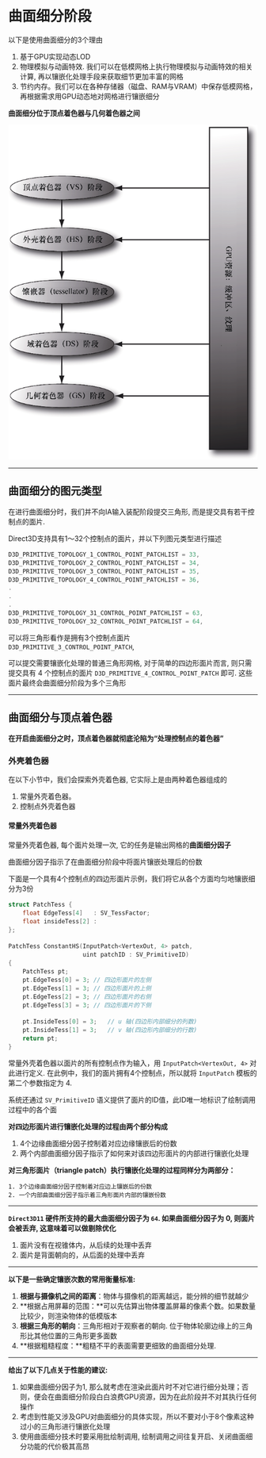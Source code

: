 # 曲面细分阶段

以下是使用曲面细分的3个理由

1. 基于GPU实现动态LOD
2. 物理模拟与动画特效. 我们可以在低模网格上执行物理模拟与动画特效的相关计算, 再以镶嵌化处理手段来获取细节更加丰富的网格
3. 节约内存。我们可以在各种存储器（磁盘、RAM与VRAM）中保存低模网格，再根据需求用GPU动态地对网格进行镶嵌细分

**曲面细分位于顶点着色器与几何着色器之间**

![曲面细分流水线](曲面细分流水线.png)

***

## 曲面细分的图元类型

在进行曲面细分时，我们并不向IA输入装配阶段提交三角形, 而是提交具有若干控制点的面片. 

Direct3D支持具有1～32个控制点的面片，并以下列图元类型进行描述

```cc
D3D_PRIMITIVE_TOPOLOGY_1_CONTROL_POINT_PATCHLIST = 33,
D3D_PRIMITIVE_TOPOLOGY_2_CONTROL_POINT_PATCHLIST = 34,
D3D_PRIMITIVE_TOPOLOGY_3_CONTROL_POINT_PATCHLIST = 35,
D3D_PRIMITIVE_TOPOLOGY_4_CONTROL_POINT_PATCHLIST = 36,
.
.
.
D3D_PRIMITIVE_TOPOLOGY_31_CONTROL_POINT_PATCHLIST = 63,
D3D_PRIMITIVE_TOPOLOGY_32_CONTROL_POINT_PATCHLIST = 64,
```

可以将三角形看作是拥有3个控制点面片 `D3D_PRIMITIVE_3_CONTROL_POINT_PATCH`, 

可以提交需要镶嵌化处理的普通三角形网格, 对于简单的四边形面片而言, 则只需提交具有 4 个控制点的面片 `D3D_PRIMITIVE_4_CONTROL_POINT_PATCH` 即可. 这些面片最终会曲面细分阶段为多个三角形

***

## 曲面细分与顶点着色器

**在开启曲面细分之时，顶点着色器就彻底沦陷为“处理控制点的着色器”**

### 外壳着色器

在以下小节中，我们会探索外壳着色器, 它实际上是由两种着色器组成的

1. 常量外壳着色器。
2. 控制点外壳着色器

#### 常量外壳着色器

常量外壳着色器, 每个面片处理一次, 它的任务是输出网格的**曲面细分因子**

曲面细分因子指示了在曲面细分阶段中将面片镶嵌处理后的份数

下面是一个具有4个控制点的四边形面片示例，我们将它从各个方面均匀地镶嵌细分为3份

```cc
struct PatchTess {
    float EdgeTess[4]   : SV_TessFactor;
    float insideTess[2] : 
};

PatchTess ConstantHS(InputPatch<VertexOut, 4> patch, 
                     uint patchID : SV_PrimitiveID) 
{
    PatchTess pt;
    pt.EdgeTess[0] = 3;	// 四边形面片的左侧
    pt.EdgeTess[1] = 3;	// 四边形面片的上侧
    pt.EdgeTess[2] = 3;	// 四边形面片的右侧
    pt.EdgeTess[3] = 3; // 四边形面片的下侧
	
    pt.InsideTess[0] = 3;	// u 轴(四边形内部细分的列数)
    pt.InsideTess[1] = 3;	// v 轴(四边形内部细分的行数)
    return pt;
}
```

常量外壳着色器以面片的所有控制点作为输入，用 `InputPatch<VertexOut, 4>` 对此进行定义. 在此例中，我们的面片拥有4个控制点，所以就将 `InputPatch` 模板的第二个参数指定为 4.

系统还通过 `SV_PrimitiveID` 语义提供了面片的ID值，此ID唯一地标识了绘制调用过程中的各个面

**对四边形面片进行镶嵌化处理的过程由两个部分构成**

1. 4个边缘曲面细分因子控制着对应边缘镶嵌后的份数
2. 两个内部曲面细分因子指示了如何来对该四边形面片的内部进行镶嵌化处理

**对三角形面片（triangle patch）执行镶嵌化处理的过程同样分为两部分：**

	1. 3个边缘曲面细分因子控制着对应边上镶嵌后的份数
 	2. 一个内部曲面细分因子指示着三角形面片内部的镶嵌份数

***

**`Direct3D11` 硬件所支持的最大曲面细分因子为 `64`. 如果曲面细分因子为 0, 则面片会被丢弃, 这意味着可以做剔除优化**

1. 面片没有在视锥体内，从后续的处理中丢弃
2. 面片是背面朝向的，从后面的处理中丢弃

***

**以下是一些确定镶嵌次数的常用衡量标准:**

1. **根据与摄像机之间的距离**：物体与摄像机的距离越远，能分辨的细节就越少
2. **根据占用屏幕的范围：**可以先估算出物体覆盖屏幕的像素个数。如果数量比较少，则渲染物体的低模版本
3. **根据三角形的朝向**：三角形相对于观察者的朝向. 位于物体轮廓边缘上的三角形比其他位置的三角形更多面数
4. **根据粗糙程度：**粗糙不平的表面需要更细致的曲面细分处理. 

***

**给出了以下几点关于性能的建议:**

1. 如果曲面细分因子为1, 那么就考虑在渲染此面片时不对它进行细分处理；否则，便会在曲面细分阶段白白浪费GPU资源，因为在此阶段并不对其执行任何操作
2. 考虑到性能又涉及GPU对曲面细分的具体实现，所以不要对小于8个像素这种过小的三角形进行镶嵌化处理
3. 使用曲面细分技术时要采用批绘制调用, 绘制调用之间往复开启、关闭曲面细分功能的代价极其高昂

